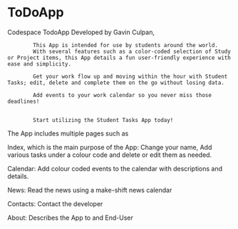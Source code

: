 # ToDoApp
 Codespace TodoApp
    Developed by Gavin Culpan,

			This App is intended for use by students around the world.
	        With several features such as a color-coded selection of Study or Project items, this App details a fun user-friendly experience with ease and simplicity.

	        Get your work flow up and moving within the hour with Student Tasks; edit, delete and complete them on the go without losing data.

		    Add events to your work calendar so you never miss those deadlines!

		
	        Start utilizing the Student Tasks App today!

The App includes multiple pages such as 

Index, which is the main purpose of the App:
Change your name, Add various tasks under a colour code and delete or edit them as needed. 

Calendar: 
Add colour coded events to the calendar with descriptions and details.

News: 
Read the news using a make-shift news calendar

Contacts: 
Contact the developer

About:
Describes the App to and End-User

		